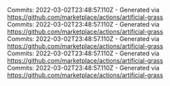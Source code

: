 Commits: 2022-03-02T23:48:57.110Z - Generated via https://github.com/marketplace/actions/artificial-grass
<br>
Commits: 2022-03-02T23:48:57.110Z - Generated via https://github.com/marketplace/actions/artificial-grass
<br>
Commits: 2022-03-02T23:48:57.110Z - Generated via https://github.com/marketplace/actions/artificial-grass
<br>
Commits: 2022-03-02T23:48:57.110Z - Generated via https://github.com/marketplace/actions/artificial-grass
<br>
Commits: 2022-03-02T23:48:57.110Z - Generated via https://github.com/marketplace/actions/artificial-grass
<br>

